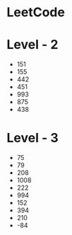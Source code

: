 # LeetCode

# Level - 2
- 151
- 155
- 442
- 451
- 993
- 875
- 438

# Level - 3
- 75
- 79
- 208
- 1008
- 222
- 994
- 152
- 394
- 210
- -84